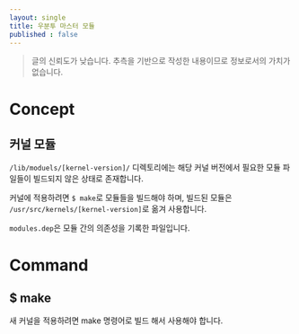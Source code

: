 ```yaml
---
layout: single
title: 우분투 마스터 모듈
published : false
---
```


> 글의 신뢰도가 낮습니다. 추측을 기반으로 작성한 내용이므로 정보로서의 가치가 없습니다.

# Concept

## 커널 모듈

`/lib/moduels/[kernel-version]/` 디렉토리에는 해당 커널 버전에서 필요한 모듈 파일들이 빌드되지 않은 상태로 존재합니다.

커널에 적용하려면 `$ make`로 모듈들을 빌드해야 하며, 빌드된 모듈은 `/usr/src/kernels/[kernel-version]`로 옮겨 사용합니다.

`modules.dep`은 모듈 간의 의존성을 기록한 파일입니다.


# Command

## $ make

새 커널을 적용하려면 make 명령어로 빌드 해서 사용해야 합니다.

